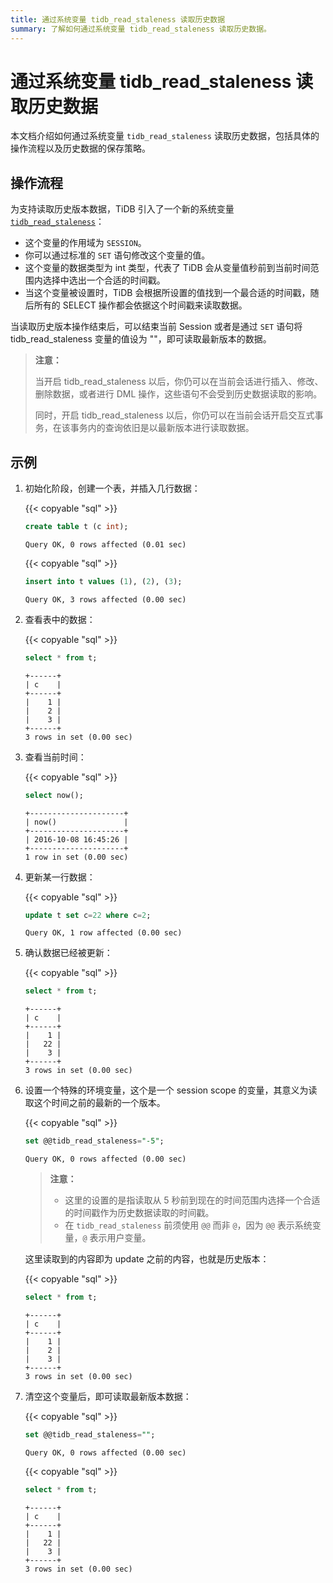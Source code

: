 ```yaml
---
title: 通过系统变量 tidb_read_staleness 读取历史数据
summary: 了解如何通过系统变量 tidb_read_staleness 读取历史数据。
---
```


# 通过系统变量 tidb_read_staleness 读取历史数据

本文档介绍如何通过系统变量 `tidb_read_staleness` 读取历史数据，包括具体的操作流程以及历史数据的保存策略。

## 操作流程

为支持读取历史版本数据，TiDB 引入了一个新的系统变量 [`tidb_read_staleness`](/system-variables.md#tidb_read_staleness)：

- 这个变量的作用域为 `SESSION`。
- 你可以通过标准的 `SET` 语句修改这个变量的值。
- 这个变量的数据类型为 int 类型，代表了 TiDB 会从变量值秒前到当前时间范围内选择中选出一个合适的时间戳。
- 当这个变量被设置时，TiDB 会根据所设置的值找到一个最合适的时间戳，随后所有的 SELECT 操作都会依据这个时间戳来读取数据。

当读取历史版本操作结束后，可以结束当前 Session 或者是通过 `SET` 语句将 tidb_read_staleness 变量的值设为 ""，即可读取最新版本的数据。

> **注意：**
> 
> 当开启 tidb_read_staleness 以后，你仍可以在当前会话进行插入、修改、删除数据，或者进行 DML 操作，这些语句不会受到历史数据读取的影响。
>
> 同时，开启 tidb_read_staleness 以后，你仍可以在当前会话开启交互式事务，在该事务内的查询依旧是以最新版本进行读取数据。

## 示例

1. 初始化阶段，创建一个表，并插入几行数据：

    {{< copyable "sql" >}}

    ```sql
    create table t (c int);
    ```

    ```
    Query OK, 0 rows affected (0.01 sec)
    ```

    {{< copyable "sql" >}}

    ```sql
    insert into t values (1), (2), (3);
    ```

    ```
    Query OK, 3 rows affected (0.00 sec)
    ```

2. 查看表中的数据：

    {{< copyable "sql" >}}

    ```sql
    select * from t;
    ```

    ```
    +------+
    | c    |
    +------+
    |    1 |
    |    2 |
    |    3 |
    +------+
    3 rows in set (0.00 sec)
    ```

3. 查看当前时间：

    {{< copyable "sql" >}}

    ```sql
    select now();
    ```

    ```
    +---------------------+
    | now()               |
    +---------------------+
    | 2016-10-08 16:45:26 |
    +---------------------+
    1 row in set (0.00 sec)
    ```

4. 更新某一行数据：

    {{< copyable "sql" >}}

    ```sql
    update t set c=22 where c=2;
    ```

    ```
    Query OK, 1 row affected (0.00 sec)
    ```

5. 确认数据已经被更新：

    {{< copyable "sql" >}}

    ```sql
    select * from t;
    ```

    ```
    +------+
    | c    |
    +------+
    |    1 |
    |   22 |
    |    3 |
    +------+
    3 rows in set (0.00 sec)
    ```

6. 设置一个特殊的环境变量，这个是一个 session scope 的变量，其意义为读取这个时间之前的最新的一个版本。

    {{< copyable "sql" >}}

    ```sql
    set @@tidb_read_staleness="-5";
    ```

    ```
    Query OK, 0 rows affected (0.00 sec)
    ```

    > **注意：**
    >
    > - 这里的设置的是指读取从 5 秒前到现在的时间范围内选择一个合适的时间戳作为历史数据读取的时间戳。
    > - 在 `tidb_read_staleness` 前须使用 `@@` 而非 `@`，因为 `@@` 表示系统变量，`@` 表示用户变量。

    这里读取到的内容即为 update 之前的内容，也就是历史版本：

    {{< copyable "sql" >}}

    ```sql
    select * from t;
    ```

    ```
    +------+
    | c    |
    +------+
    |    1 |
    |    2 |
    |    3 |
    +------+
    3 rows in set (0.00 sec)
    ```

7. 清空这个变量后，即可读取最新版本数据：

    {{< copyable "sql" >}}

    ```sql
    set @@tidb_read_staleness="";
    ```

    ```
    Query OK, 0 rows affected (0.00 sec)
    ```

    {{< copyable "sql" >}}

    ```sql
    select * from t;
    ```

    ```
    +------+
    | c    |
    +------+
    |    1 |
    |   22 |
    |    3 |
    +------+
    3 rows in set (0.00 sec)
    ```
